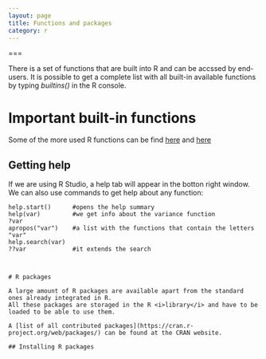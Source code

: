 ```yaml
---
layout: page
title: Functions and packages
category: r
---
```

===

There is a set of functions that are built into R and can be accssed by end-users.
It is possible to get a complete list with all built-in available functions by typing <i>builtins()</i> in the R console.

# Important built-in functions

Some of the more used R functions can be find [here](http://www.sr.bham.ac.uk/~ajrs/R/r-function_list.html) and [here](http://www.statmethods.net/management/functions.html)

## Getting help

If we are using R Studio, a help tab will appear in the botton right window.
We can also use commands to get help about any function:

```
help.start()      #opens the help summary
help(var)         #we get info about the variance function
?var
apropos("var")    #a list with the functions that contain the letters "var"
help.search(var)
??var             #it extends the search 



# R packages

A large amount of R packages are available apart from the standard ones already integrated in R.
All these packages are storaged in the R <i>library</i> and have to be loaded to be able to use them.

A [list of all contributed packages](https://cran.r-project.org/web/packages/) can be found at the CRAN website.

## Installing R packages
